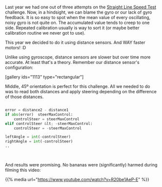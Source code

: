 <html><body><p>Last year we had one out of three attempts on the <a href="https://piwars.org/2018-competition/challenges/straight-line-speed-test/">Straight Line Speed Test</a> challenge. Now, in a hindsight, we can blame the gyro or our lack of gyro feedback. It is so easy to spot when the mean value of every oscillating, noisy gyro is not quite on. The accumulated value tends to creep to one side. Repeated calibration usually is way to sort it (or maybe better calibration routine we never got to use).

This year we decided to do it using distance sensors. And WAY faster motors! :D

Unlike using gyroscope, distance sensors are slower but over time more accurate. At least that's a theory. Remember our distance sensor's configuration:

[gallery ids="1113" type="rectangular"]

Middle, 45º orientation is perfect for this challenge. All we needed to do was to read both distances and apply steering depending on the difference of those distances.

```python

error = distance2 - distance1
if abs(error)  steerMaxControl:
    controlSteer = steerMaxControl
elif controlSteer &lt; -steerMaxControl:
    controlSteer = -steerMaxControl

leftAngle = int(-controlSteer)
rightAngle = int(-controlSteer)
..

```

 

And results were promising. No bananas were (significantly) harmed during filming this video:

{{% media url="https://www.youtube.com/watch?v=R20be1AeP-E" %}}
</p></body></html>